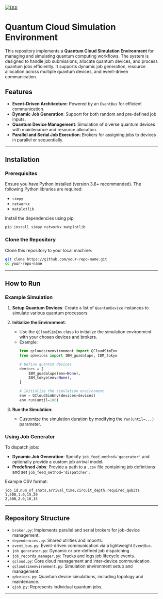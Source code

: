 [![DOI](https://zenodo.org/badge/DOI/10.5281/zenodo.14903290.svg)](https://doi.org/10.5281/zenodo.14903290)


# Quantum Cloud Simulation Environment

This repository implements a **Quantum Cloud Simulation Environment** for managing and simulating quantum computing workflows. The system is designed to handle job submissions, allocate quantum devices, and process quantum jobs efficiently. It supports dynamic job generation, resource allocation across multiple quantum devices, and event-driven communication.

## Features

- **Event-Driven Architecture**: Powered by an `EventBus` for efficient communication.
- **Dynamic Job Generation**: Support for both random and pre-defined job inputs.
- **Quantum Device Management**: Simulation of diverse quantum devices with maintenance and resource allocation.
- **Parallel and Serial Job Execution**: Brokers for assigning jobs to devices in parallel or sequentially.

---

## Installation

### Prerequisites

Ensure you have Python installed (version 3.8+ recommended). The following Python libraries are required:
- `simpy`
- `networkx`
- `matplotlib`

Install the dependencies using pip:
```bash
pip install simpy networkx matplotlib
```

### Clone the Repository

Clone this repository to your local machine:
```bash
git clone https://github.com/your-repo-name.git
cd your-repo-name
```

---

## How to Run

### Example Simulation

1. **Setup Quantum Devices**: Create a list of `QuantumDevice` instances to simulate various quantum processors.

2. **Initialize the Environment**:
   - Use the `QCloudSimEnv` class to initialize the simulation environment with your chosen devices and brokers.
   - Example:
     ```python
     from qcloudsimenvironment import QCloudSimEnv
     from qdevices import IBM_guadalupe, IBM_tokyo

     # Define quantum devices
     devices = [
         IBM_guadalupe(env=None),
         IBM_tokyo(env=None),
     ]

     # Initialize the simulation environment
     env = QCloudSimEnv(devices=devices)
     env.run(until=100)
     ```

3. **Run the Simulation**:
   - Customize the simulation duration by modifying the `run(until=...)` parameter.

### Using Job Generator
To dispatch jobs:
- **Dynamic Job Generation**:
  Specify `job_feed_method='generator'` and optionally provide a custom job arrival model.
- **Predefined Jobs**:
  Provide a path to a `.csv` file containing job definitions and set `job_feed_method='dispatcher'`.

Example CSV format:
```csv
job_id,num_of_shots,arrival_time,circuit_depth,required_qubits
1,500,1.0,15,20
2,300,2.0,10,15
```

---

## Repository Structure

- `broker.py`: Implements parallel and serial brokers for job-device management.
- `dependencies.py`: Shared utilities and imports.
- `event_bus.py`: Event-driven communication via a lightweight `EventBus`.
- `job_generator.py`: Dynamic or pre-defined job dispatching.
- `job_records_manager.py`: Tracks and logs job lifecycle events.
- `qcloud.py`: Core cloud management and inter-device communication.
- `qcloudsimenvironment.py`: Simulation environment setup and management.
- `qdevices.py`: Quantum device simulations, including topology and maintenance.
- `qjob.py`: Represents individual quantum jobs.

---
